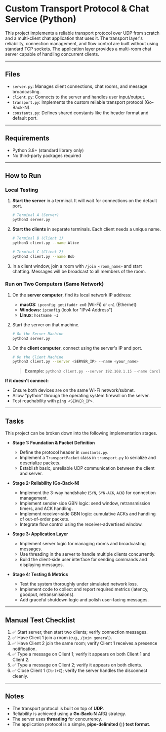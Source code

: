 # Custom Transport Protocol & Chat Service (Python)

This project implements a reliable transport protocol over UDP from scratch and a multi-client chat application that uses it. The transport layer's reliability, connection management, and flow control are built without using standard TCP sockets. The application layer provides a multi-room chat server capable of handling concurrent clients.

---

## Files
* `server.py`: Manages client connections, chat rooms, and message broadcasting.
* `client.py`: Connects to the server and handles user input/output.
* `transport.py`: Implements the custom reliable transport protocol (Go-Back-N).
* `constants.py`: Defines shared constants like the header format and default port.

---

## Requirements
* Python 3.8+ (standard library only)
* No third-party packages required

---

## How to Run

### Local Testing

1.  **Start the server** in a terminal. It will wait for connections on the default port.
    ```bash
    # Terminal A (Server)
    python3 server.py
    ```

2.  **Start the clients** in separate terminals. Each client needs a unique name.
    ```bash
    # Terminal B (Client 1)
    python3 client.py --name Alice

    # Terminal C (Client 2)
    python3 client.py --name Bob
    ```

3.  In a client window, join a room with `/join <room_name>` and start chatting. Messages will be broadcast to all members of the room.

### Run on Two Computers (Same Network)

1.  On the **server computer**, find its local network IP address:
    * **macOS:** `ipconfig getifaddr en0` (Wi-Fi) or `en1` (Ethernet)
    * **Windows:** `ipconfig` (look for "IPv4 Address")
    * **Linux:** `hostname -I`

2.  Start the server on that machine.
    ```bash
    # On the Server Machine
    python3 server.py
    ```

3.  On the **client computer**, connect using the server's IP and port.
    ```bash
    # On the Client Machine
    python3 client.py --server <SERVER_IP> --name <your_name>
    ```
    > **Example:** `python3 client.py --server 192.168.1.15 --name Carol`

**If it doesn't connect:**
* Ensure both devices are on the same Wi-Fi network/subnet.
* Allow "python" through the operating system firewall on the server.
* Test reachability with `ping <SERVER_IP>`.

---

## Tasks

This project can be broken down into the following implementation stages.

* **Stage 1: Foundation & Packet Definition**
    * Define the protocol header in `constants.py`.
    * Implement a `TransportPacket` class in `transport.py` to serialize and deserialize packets.
    * Establish basic, unreliable UDP communication between the client and server.

* **Stage 2: Reliability (Go-Back-N)**
    * Implement the 3-way handshake (`SYN`, `SYN-ACK`, `ACK`) for connection management.
    * Implement sender-side GBN logic: send window, retransmission timers, and ACK handling.
    * Implement receiver-side GBN logic: cumulative ACKs and handling of out-of-order packets.
    * Integrate flow control using the receiver-advertised window.

* **Stage 3: Application Layer**
    * Implement server logic for managing rooms and broadcasting messages.
    * Use threading in the server to handle multiple clients concurrently.
    * Build the client-side user interface for sending commands and displaying messages.

* **Stage 4: Testing & Metrics**
    * Test the system thoroughly under simulated network loss.
    * Implement code to collect and report required metrics (latency, goodput, retransmissions).
    * Add graceful shutdown logic and polish user-facing messages.

---

## Manual Test Checklist

1.  ✅ Start server, then start two clients; verify connection messages.
2.  ✅ Have Client 1 join a room (e.g., `/join general`).
3.  ✅ Have Client 2 join the same room; verify Client 1 receives a presence notification.
4.  ✅ Type a message on Client 1; verify it appears on both Client 1 and Client 2.
5.  ✅ Type a message on Client 2; verify it appears on both clients.
6.  ✅ Close Client 1 (`Ctrl+C`); verify the server handles the disconnect cleanly.

---

## Notes
* The transport protocol is built on top of **UDP**.
* Reliability is achieved using a **Go-Back-N** ARQ strategy.
* The server uses **threading** for concurrency.
* The application protocol is a simple, **pipe-delimited (`|`) text format**.
